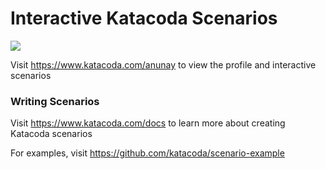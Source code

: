 # Interactive Katacoda Scenarios

[![](http://shields.katacoda.com/katacoda/anunay/count.svg)](https://www.katacoda.com/anunay "Get your profile on Katacoda.com")

Visit https://www.katacoda.com/anunay to view the profile and interactive scenarios

### Writing Scenarios
Visit https://www.katacoda.com/docs to learn more about creating Katacoda scenarios

For examples, visit https://github.com/katacoda/scenario-example
